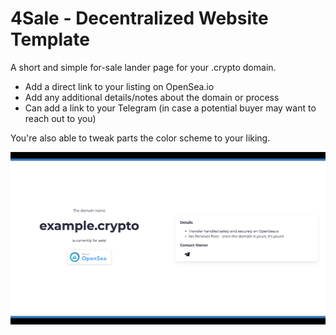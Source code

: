 # 4Sale - Decentralized Website Template

A short and simple for-sale lander page for your .crypto domain.

- Add a direct link to your listing on OpenSea.io
- Add any additional details/notes about the domain or process
- Can add a link to your Telegram (in case a potential buyer may want to reach out to you)

You're also able to tweak parts the color scheme to your liking.

![screenshot](assets/screenshot-desktop.png)